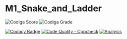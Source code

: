 # M1_Snake_and_Ladder

![Codiga Score](https://api.codiga.io/project/32282/score/svg)
![Codiga Grade](https://api.codiga.io/project/32282/status/svg)

[![Codacy Badge](https://app.codacy.com/project/badge/Grade/064290b0b1854e0686f14de0fcade771)](https://www.codacy.com/gh/VINUKONDASAISRINIVAS/M1_Snake_and_Ladder/dashboard?utm_source=github.com&amp;utm_medium=referral&amp;utm_content=VINUKONDASAISRINIVAS/M1_Snake_and_Ladder&amp;utm_campaign=Badge_Grade)
[![Code Quality - Cppcheck](https://github.com/VINUKONDASAISRINIVAS/M1_SnakeandLadder/actions/workflows/c-cpp.yml/badge.svg)](https://github.com/VINUKONDASAISRINIVAS/M1_SnakeandLadder/actions/workflows/c-cpp.yml)
[![Analysis](https://github.com/VINUKONDASAISRINIVAS/M1_SnakeandLadder/actions/workflows/Analysis.yml/badge.svg)](https://github.com/VINUKONDASAISRINIVAS/M1_SnakeandLadder/actions/workflows/Analysis.yml)
